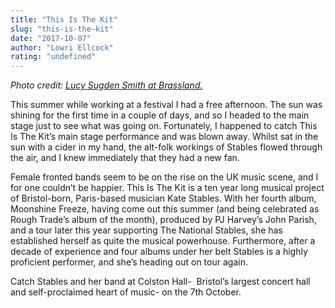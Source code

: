 ```yaml
---
title: "This Is The Kit"
slug: "this-is-the-kit"
date: "2017-10-07"
author: "Lowri Ellcock"
rating: "undefined"
---
```


_Photo credit: [Lucy Sugden Smith at Brassland.](http://brassland.org/artists/this-is-the-kit)_

This summer while working at a festival I had a free afternoon. The sun was shining for the first time in a couple of days, and so I headed to the main stage just to see what was going on. Fortunately, I happened to catch This Is The Kit’s main stage performance and was blown away. Whilst sat in the sun with a cider in my hand, the alt-folk workings of Stables flowed through the air, and I knew immediately that they had a new fan.

Female fronted bands seem to be on the rise on the UK music scene, and I for one couldn’t be happier. This Is The Kit is a ten year long musical project of Bristol-born, Paris-based musician Kate Stables. With her fourth album, Moonshine Freeze, having come out this summer (and being celebrated as Rough Trade’s album of the month), produced by PJ Harvey’s John Parish, and a tour later this year supporting The National Stables, she has established herself as quite the musical powerhouse. Furthermore, after a decade of experience and four albums under her belt Stables is a highly proficient performer, and she’s heading out on tour again.

Catch Stables and her band at Colston Hall-  Bristol’s largest concert hall and self-proclaimed heart of music- on the 7th October.
